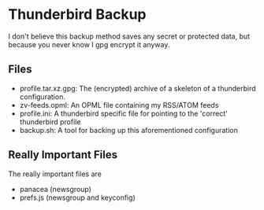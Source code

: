 # Thunderbird Backup

I don't believe this backup method saves any secret or protected data, but because you never know I gpg encrypt it anyway.

## Files
- profile.tar.xz.gpg: The (encrypted) archive of a skeleton of a thunderbird configuration.
- zv-feeds.opml: An OPML file containing my RSS/ATOM feeds
- profile.ini: A thunderbird specific file for pointing to the 'correct' thunderbird profile
- backup.sh: A tool for backing up this aforementioned configuration

## Really Important Files
The really important files are 

- panacea (newsgroup)
- prefs.js (newsgroup and keyconfig)
